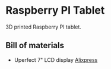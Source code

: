 # Raspberry PI Tablet

3D printed Raspberry PI tablet.

## Bill of materials

- Uperfect 7" LCD display [Alixpress](https://de.aliexpress.com/w/wholesale-uperfect-7-inch-pi-monitor.html)